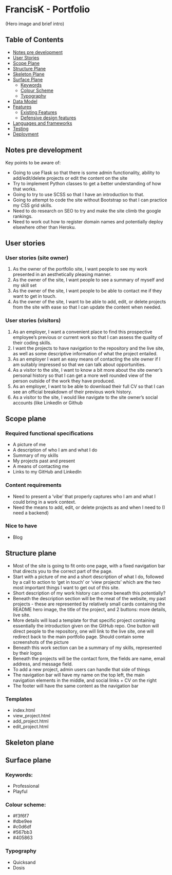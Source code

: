 # FrancisK - Portfolio

(Hero image and brief intro)

## Table of Contents

* [Notes pre development](#notes-pre-development)
* [User Stories](#user-stories)
* [Scope Plane](#scope-plane)
* [Structure Plane](#structure-plane)
* [Skeleton Plane](#skeleton-plane)
* [Surface Plane](#surface-plane)
    * [Keywords](#keywords)
    * [Colour Scheme](#colour-scheme)
    * [Typography](#typography)
* [Data Model](#data-model)
* [Features](#features)
    * [Existing Features](#existing-features)
    * [Defensive design features](#defensive-design-features)
* [Languages and frameworks](#languages-and-frameworks)
* [Testing](#testing)
* [Deployment](#deployment)


## Notes pre development

Key points to be aware of:
* Going to use Flask so that there is some admin functionality, ability to add/edit/delete projects or edit the content on the site
* Try to implement Python classes to get a better understanding of how that works.
* Going to try to use SCSS so that I have an introduction to that.
* Going to attempt to code the site without Bootstrap so that I can practice my CSS grid skills.
* Need to do research on SEO to try and make the site climb the google rankings.
* Need to work out how to register domain names and potentially deploy elsewhere other than Heroku.

## User stories

### User stories (site owner)
1. As the owner of the portfolio site, I want people to see my work presented in an aesthetically pleasing manner.
2. As the owner of the site, I want people to see a summary of myself and my skill set
3. As the owner of the site, I want people to be able to contact me if they want to get in touch.
4. As the owner of the site, I want to be able to add, edit, or delete projects from the site with ease so that I can update the content when needed.

### User stories (visitors)
1. As an employer, I want a convenient place to find this prospective employee’s previous or current work so that I can assess the quality of their coding skills.
2. I want the projects to have navigation to the repository and the live site, as well as some descriptive information of what the project entailed.
3. As an employer I want an easy means of contacting the site owner if I am suitably impressed so that we can talk about opportunities.
4. As a visitor to the site, I want to know a bit more about the site owner’s personal history so that I can get a more well rounded view of the person outside of the work they have produced.
5. As an employer, I want to be able to download their full CV so that I can see an official breakdown of their previous work history.
6. As a visitor to the site, I would like navigate to the site owner’s social accounts (like LinkedIn or Github

## Scope plane

### Required functional specifications
* A picture of me
* A description of who I am and what I do
* Summary of my skills
* My projects past and present
* A means of contacting me
* Links to my GitHub and LinkedIn

### Content requirements
* Need to present a ‘vibe’ that properly captures who I am and what I could bring in a work context.
* Need the means to add, edit, or delete projects as and when I need to (I need a backend)

### Nice to have
* Blog

## Structure plane

* Most of the site is going to fit onto one page, with a fixed navigation bar that directs you to the correct part of the page.
* Start with a picture of me and a short description of what I do, followed by a call to action to ‘get in touch’ or ‘view projects’ which are the two most important things I want to get out of this site.
* Short description of my work history can come beneath this potentially?
* Beneath the description section will be the meat of the website, my past projects - these are represented by relatively small cards containing the README hero image, the title of the project, and 2 buttons: more details, live site.
* More details will load a template for that specific project containing essentially the introduction given on the GitHub repo. One button will direct people to the repository, one will link to the live site, one will redirect back to the main portfolio page. Should contain some screenshots of the picture
* Beneath this work section can be a summary of my skills, represented by their logos
* Beneath the projects will be the contact form, the fields are name, email address, and message field.
* To add a new project, admin users can handle that side of things
* The navigation bar will have my name on the top left, the main navigation elements in the middle, and social links + CV on the right
* The footer will have the same content as the navigation bar

### Templates
* index.html
* view_project.html
* add_project.html
* edit_project.html

## Skeleton plane

## Surface plane

### Keywords:
* Professional
* Playful

### Colour scheme:
* #f3f6f7
* #dbe9ee
* #c0d6df
* #567bb3
* #405863

### Typography
* Quicksand
* Dosis
